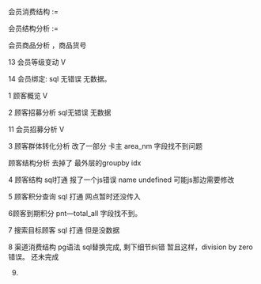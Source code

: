 会员消费结构 :=

会员结构分析 :=

会员商品分析  ，商品货号

13 会员等级变动  V

14 会员绑定:          sql 无错误  无数据。

1 顾客概览      V

2 顾客招募分析 sql无错误 无数据

11 会员招募分析  V

3 顾客群体转化分析  改了一部分 卡主  area\_nm 字段找不到问题

顾客结构分析 去掉了 最外层的groupby idx

4 顾客结构 sql打通 报了一个js错误 name undefined  可能js那边需要修改

5 顾客积分查询  sql 打通   网点暂时还没传入

6顾客到期积分  pnt—total\_all 字段找不到。

7 搜索目标顾客 sql 打通 但是没数据

8 渠道消费结构   pg语法 sql替换完成, 剩下细节纠错  暂且这样，division by zero 错误。 还未完成

9.





